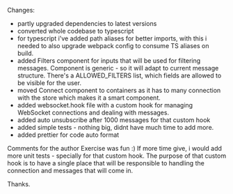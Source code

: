 Changes:

- partly upgraded dependencies to latest versions
- converted whole codebase to typescript
- for typescript i've added path aliases for better imports, with this i needed to also upgrade webpack config to consume TS aliases on build.
- added Filters component for inputs that will be used for filtering messages. Component is generic - so it will adapt to current message structure. There's a ALLOWED_FILTERS list, which fields are allowed to be visible for the user.
- moved Connect component to containers as it has to many connection with the store which makes it a smart component.
- added websocket.hook file with a custom hook for managing WebSocket connections and dealing with messages.
- added auto unsubscribe after 1000 messages for that custom hook
- added simple tests - nothing big, didnt have much time to add more.
- added prettier for code auto format

Comments for the author
Exercise was fun :) If more time give, i would add more unit tests - specially for that custom hook. The purpose of that custom hook is to have a single place that will be responsible to handling the connection and messages that will come in.

Thanks.
